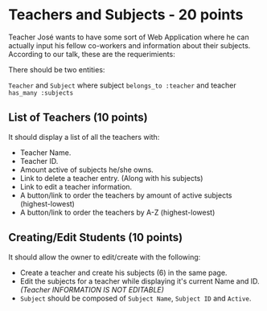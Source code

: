 # Teachers and Subjects - 20 points

Teacher José wants to have some sort of Web Application where he can actually input his fellow co-workers and information about their subjects. According to our talk, these are the requerimients:

There should be two entities:

`Teacher` and `Subject` where subject `belongs_to :teacher` and teacher `has_many :subjects`

## List of Teachers (10 points)

It should display a list of all the teachers with:

- Teacher Name.
- Teacher ID.
- Amount active of subjects he/she owns.
- Link to delete a teacher entry. (Along with his subjects)
- Link to edit a teacher information.
- A button/link to order the teachers by amount of active subjects (highest-lowest)
- A button/link to order the teachers by A-Z (highest-lowest)

## Creating/Edit Students (10 points)

It should allow the owner to edit/create with the following:

- Create a teacher and create his subjects (6) in the same page.
- Edit the subjects for a teacher while displaying it's current Name and ID. *(Teacher INFORMATION IS NOT EDITABLE)*
- `Subject` should be composed of `Subject Name`, `Subject ID` and `Active`.
